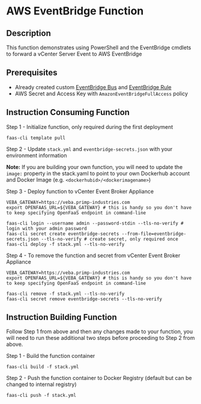# AWS EventBridge Function

## Description

This function demonstrates using PowerShell and the EventBridge cmdlets to forward a vCenter Server Event to AWS EventBridge

## Prerequisites

* Already created custom [EventBridge Bus](https://docs.aws.amazon.com/eventbridge/latest/userguide/create-event-bus.html) and [EventBridge Rule](https://docs.aws.amazon.com/eventbridge/latest/userguide/create-rule-partner-events.html)
* AWS Secret and Access Key with `AmazonEventBridgeFullAccess` policy

## Instruction Consuming Function

Step 1 - Initialize function, only required during the first deployment

```
faas-cli template pull
```

Step 2 - Update `stack.yml` and `eventbridge-secrets.json` with your environment information

**Note:** If you are building your own function, you will need to update the `image:` property in the stack.yaml to point to your own Dockerhub account and Docker Image (e.g. `<dockerhubid>/<dockerimagename>`)

Step 3 - Deploy function to vCenter Event Broker Appliance

```
VEBA_GATEWAY=https://veba.primp-industries.com
export OPENFAAS_URL=${VEBA_GATEWAY} # this is handy so you don't have to keep specifying OpenFaaS endpoint in command-line

faas-cli login --username admin --password-stdin --tls-no-verify # login with your admin password
faas-cli secret create eventbridge-secrets --from-file=eventbridge-secrets.json --tls-no-verify # create secret, only required once
faas-cli deploy -f stack.yml --tls-no-verify
```

Step 4 - To remove the function and secret from vCenter Event Broker Appliance

```
VEBA_GATEWAY=https://veba.primp-industries.com
export OPENFAAS_URL=${VEBA_GATEWAY} # this is handy so you don't have to keep specifying OpenFaaS endpoint in command-line

faas-cli remove -f stack.yml --tls-no-verify
faas-cli secret remove eventbridge-secrets --tls-no-verify
```

## Instruction Building Function

Follow Step 1 from above and then any changes made to your function, you will need to run these additional two steps before proceeding to Step 2 from above.

Step 1 - Build the function container

```
faas-cli build -f stack.yml
```

Step 2 - Push the function container to Docker Registry (default but can be changed to internal registry)

```
faas-cli push -f stack.yml
```
